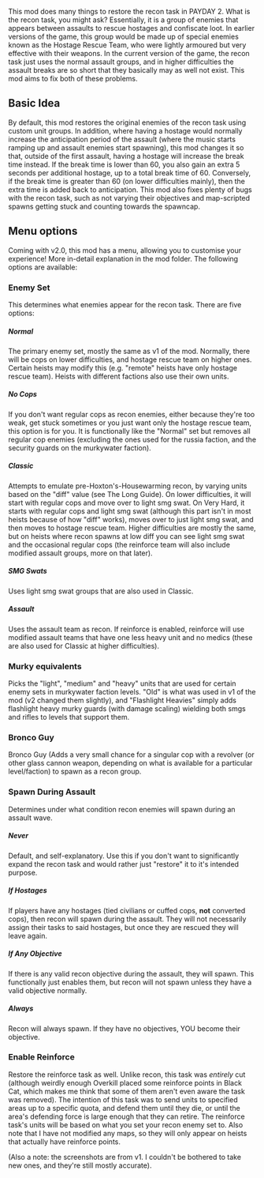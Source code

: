 This mod does many things to restore the recon task in PAYDAY 2. What is the recon task, you might ask? Essentially, it is a group of enemies that appears between assaults to rescue hostages and confiscate loot. In earlier versions of the game, this group would be made up of special enemies known as the Hostage Rescue Team, who were lightly armoured but very effective with their weapons. In the current version of the game, the recon task just uses the normal assault groups, and in higher difficulties the assault breaks are so short that they basically may as well not exist. This mod aims to fix both of these problems.

## Basic Idea

By default, this mod restores the original enemies of the recon task using custom unit groups. In addition, where having a hostage would normally increase the anticipation period of the assault (where the music starts ramping up and assault enemies start spawning), this mod changes it so that, outside of the first assault, having a hostage will increase the break time instead. If the break time is lower than 60, you also gain an extra 5 seconds per additional hostage, up to a total break time of 60. Conversely, if the break time is greater than 60 (on lower difficulties mainly), then the extra time is added back to anticipation. This mod also fixes plenty of bugs with the recon task, such as not varying their objectives and map-scripted spawns getting stuck and counting towards the spawncap.

## Menu options
Coming with v2.0, this mod has a menu, allowing you to customise your experience! More in-detail explanation in the mod folder. The following options are available:

### Enemy Set
This determines what enemies appear for the recon task. There are five options:

##### Normal
The primary enemy set, mostly the same as v1 of the mod. Normally, there will be cops on lower difficulties, and hostage rescue team on higher ones. Certain heists may modify this (e.g. "remote" heists have only hostage rescue team). Heists with different factions also use their own units.

##### No Cops
If you don't want regular cops as recon enemies, either because they're too weak, get stuck sometimes or you just want only the hostage rescue team, this option is for you. It is functionally like the "Normal" set but removes all regular cop enemies (excluding the ones used for the russia faction, and the security guards on the murkywater faction).

##### Classic
Attempts to emulate pre-Hoxton's-Housewarming recon, by varying units based on the "diff" value (see The Long Guide). On lower difficulties, it will start with regular cops and move over to light smg swat. On Very Hard, it starts with regular cops and light smg swat (although this part isn't in most heists because of how "diff" works), moves over to just light smg swat, and then moves to hostage rescue team. Higher difficulties are mostly the same, but on heists where recon spawns at low diff you can see light smg swat and the occasional regular cops (the reinforce team will also include modified assault groups, more on that later).

##### SMG Swats
Uses light smg swat groups that are also used in Classic.

##### Assault
Uses the assault team as recon. If reinforce is enabled, reinforce will use modified assault teams that have one less heavy unit and no medics (these are also used for Classic at higher difficulties).

### Murky equivalents
Picks the "light", "medium" and "heavy" units that are used for certain enemy sets in murkywater faction levels. "Old" is what was used in v1 of the mod (v2 changed them slightly), and "Flashlight Heavies" simply adds flashlight heavy murky guards (with damage scaling) wielding both smgs and rifles to levels that support them.

### Bronco Guy
Bronco Guy
(Adds a very small chance for a singular cop with a revolver (or other glass cannon weapon, depending on what is available for a particular level/faction) to spawn as a recon group.

### Spawn During Assault
Determines under what condition recon enemies will spawn during an assault wave.

##### Never
Default, and self-explanatory. Use this if you don't want to significantly expand the recon task and would rather just "restore" it to it's intended purpose.

##### If Hostages
If players have any hostages (tied civilians or cuffed cops, **not** converted cops), then recon will spawn during the assault. They will not necessarily assign their tasks to said hostages, but once they are rescued they will leave again.

##### If Any Objective
If there is any valid recon objective during the assault, they will spawn. This functionally just enables them, but recon will not spawn unless they have a valid objective normally.

##### Always
Recon will always spawn. If they have no objectives, YOU become their objective.

### Enable Reinforce
Restore the reinforce task as well. Unlike recon, this task was *entirely* cut (although weirdly enough Overkill placed some reinforce points in Black Cat, which makes me think that some of them aren't even aware the task was removed). The intention of this task was to send units to specified areas up to a specific quota, and defend them until they die, or until the area's defending force is large enough that they can retire. The reinforce task's units will be based on what you set your recon enemy set to. Also note that I have not modified any maps, so they will only appear on heists that actually have reinforce points.

(Also a note: the screenshots are from v1. I couldn't be bothered to take new ones, and they're still mostly accurate).
